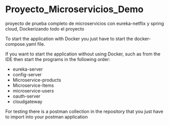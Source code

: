 # Proyecto_Microservicios_Demo
proyecto de prueba completo de microservicios con eureka-netflix y spring cloud, Dockerizando todo el proyecto

To start the application with Docker you just have to start the docker-compose.yaml file.

If you want to start the application without using Docker, such as from the IDE then start the programs in the following order:
- eureka-server
- config-server
- Microservice-products
- Microservice-Items
- microservice-users
- oauth-server
- cloudgateway

For testing there is a postman collection in the repository that you just have to import into your postman application
